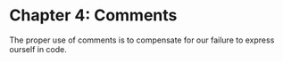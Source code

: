 # Chapter 4: Comments

The proper use of comments is to compensate for our failure to express ourself in code.
